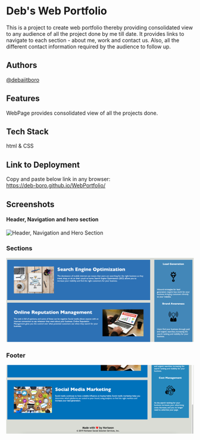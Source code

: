 # Deb's Web Portfolio

This is a project to create web portfolio thereby providing consolidated view to any audience of all the project done by me till date. It provides links to navigate to each section - about me, work and contact us. Also, all the different contact information required by the audience to follow up.

## Authors

[@debajitboro](https://www.github.com/deb-boro)

## Features

WebPage provides consolidated view of all the projects done.

## Tech Stack

html & CSS

## Link to Deployment

Copy and paste below link in any browser:  
 https://deb-boro.github.io/WebPortfolio/

## Screenshots

#### Header, Navigation and hero section

![Header, Navigation and Hero Section](https://github.com/deb-boro/Reimagine-Horiseon/blob/main/assets/images/webpage_screenshot01.png?raw=true)

### Sections

![Sections](https://github.com/deb-boro/Reimagine-Horiseon/blob/main/assets/images/webpage_screenshot02.png?raw=true)

### Footer

![footer](https://github.com/deb-boro/Reimagine-Horiseon/blob/main/assets/images/webpage_screenshot03.png?raw=true)
